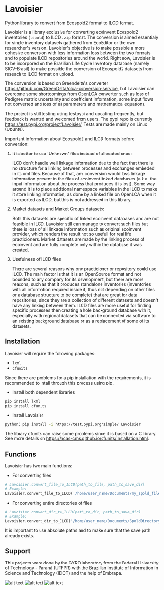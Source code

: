 # Lavoisier
Python library to convert from Ecospold2 format to ILCD format.

Lavoisier is a library exclusive for converting ecoinvent Ecospold2 inventories (`.spold`) to ILCD `.zip` format. The conversion is aimed essentialy for single inventory datasets gathered from EcoEditor or the own researcher's version. Lavoisier's objective is to make possible a more cohesive conversion with less information loss between the two formats and to populate ILCD repositories around the world. Right now, Lavoisier is to be incorpored on the Brazilian Life Cycle Inventory database (namely SICV-Brasil) to make possible the conversion of Ecospold2 datasets from reseach to ILCD format on upload.

The conversion is based on Greendelta's converter https://github.com/GreenDelta/olca-conversion-service, but Lavoisier can overcome some shortcomings from OpenLCA converter such as loss of Pedigree matrix uncertainty and coefficient information, some input flows not converted and loss of all parameters and mathematical equations.

The project is still testing using testpypi and updating frequently, but feedback is wanted and welcomed from users. The pypi repo is currently https://test.pypi.org/project/Lavoisier/. Tests are made mainly on Linux (Ubuntu).

Important information about Ecospold2 and ILCD formats before conversion:

1. It is better to use 'Unknown' files instead of allocated ones:

   ILCD don't handle well linkage information due to the fact that there is no structure for a linking between processes and exchanges embeded in its xml files. Because of that, any conversion would loss linkage information present in the files of ecoinvent linked databases (a.k.a. the input information about the process that produces it is lost). Some way around it is to place additional namespace variables in the ILCD to make it store linking information, as done by a linked file on OpenLCA when it is exported as ILCD, but this is not addressed in this library. 

2. Market datasets and Market Groups datasets:

   Both this datasets are specific of linked ecoinvent databases and are not feasible in ILCD. Lavoisier still can manage to convert such files but there is loss of all linkage information such as original ecoinvent provider, which renders the result not so usefull for real life practicioners. Market datasets are made by the linking process of ecoinvent and are fully complete only within the database it was created.

3. Usefulness of ILCD files

   There are several reasons why one practicioner or repository could use ILCD. The main factor is that it is an OpenSource format and not bounded to any company for its development, but there are more reasons, such as that it produces standalone inventories (inventories with all information required inside it, thus not depending on other files or a database structure to be complete) that are great for data repositories, since they are a collection of different datasets and doesn't have any linking between them. ILCD files are more useful for finding specific processes then creating a hole background database with it, especially with regional datasets that can be connected via software to an existing background database or as a replacement of some of its datasets. 

## Installation

Lavoisier will require the following packages:
+ `lxml`
+ `cfunits`
 
Since there are problems for a pip installation with the requirements, it is recommended to intall through this process using pip.

+ Install both dependent libraries
```bash
pip install lxml
pip install cfunits
```
+ Install Lavoisier
```bash
python3 pip install -i https://test.pypi.org/simple/ Lavoisier
```

The library cfunits can raise some problems since it is based on a C library. See more details on https://ncas-cms.github.io/cfunits/installation.html.

## Functions

Lavoisier has two main functions:
+ For converting files
```python
# Lavoisier.convert_file_to_ILCD(path_to_file, path_to_save_dir)
# Example:
Lavoisier.convert_file_to_ILCD('/home/user_name/Documents/my_spold_file.spold', '/home/user_name/Documents/ILCD_save_folder')
```
+ For converting entire directories of files
```python
# Lavoisier.convert_dir_to_ILCD(path_to_dir, path_to_save_dir)
# Example:
Lavoisier.convert_dir_to_ILCD('/home/user_name/Documents/SpoldDirectory', '/home/user_name/Documents/ILCD_save_folder')
```

It is important to use absolute paths and to make sure that the save path already exists.

## Support

This projects were done by the GYRO laboratory from the Federal University of Technology - Paraná (UTFPR) with the Brazilian Institute of Information in Science and Technology (IBICT) and the help of Embrapa.

![alt text][logo_gyro] ![alt text][logo_utfpr] ![alt text][logo_ibict]

[logo_ibict]:https://github.com/JosePauloSavioli/IBICT-converter/blob/master/Logos/IBICT.png "Logo IBICT"
[logo_gyro]:https://github.com/JosePauloSavioli/IBICT-converter/blob/master/Logos/logo%20gyro_email%20padr%C3%A3o.png "Logo GYRO"
[logo_utfpr]:https://github.com/JosePauloSavioli/IBICT-converter/blob/master/Logos/utfpr.png "Logo UTFPR"
